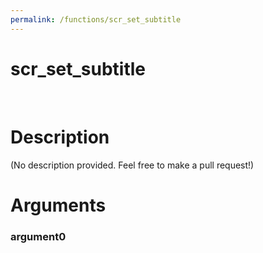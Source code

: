```yaml
---
permalink: /functions/scr_set_subtitle
---
```

# scr_set_subtitle  
&nbsp;  
# Description  
(No description provided. Feel free to make a pull request!) 
&nbsp;  
# Arguments
### argument0

&nbsp;    


